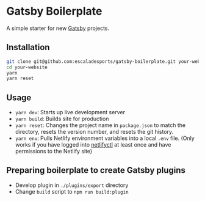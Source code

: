 # Gatsby Boilerplate

A simple starter for new [Gatsby](https://www.gatsbyjs.org/) projects.

## Installation

```bash
git clone git@github.com:escaladesports/gatsby-boilerplate.git your-website
cd your-website
yarn
yarn reset
```

## Usage

- `yarn dev`: Starts up live development server
- `yarn build`: Builds site for production
- `yarn reset`: Changes the project name in `package.json` to match the directory, resets the version number, and resets the git history.
- `yarn env`: Pulls Netlify environment variables into a local `.env` file. (Only works if you have logged into [netlifyctl](https://github.com/netlify/netlifyctl#command-line-login) at least once and have permissions to the Netlify site)

## Preparing boilerplate to create Gatsby plugins

- Develop plugin in `./plugins/export` directory
- Change `build` script to `npm run build:plugin`